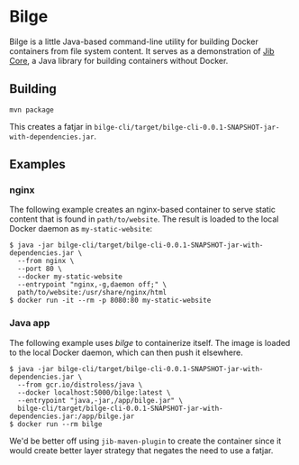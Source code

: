 # Bilge

Bilge is a little Java-based command-line utility for building
Docker containers from file system content. 
It serves as a demonstration of [Jib Core](https://github.com/GoogleContainerTools/jib/tree/master/jib-core),
a Java library for building containers without Docker.

## Building

`mvn package`

This creates a fatjar in `bilge-cli/target/bilge-cli-0.0.1-SNAPSHOT-jar-with-dependencies.jar`.

## Examples

### nginx
The following example creates an nginx-based container to serve static content that is found in `path/to/website`.
The result is loaded to the local Docker daemon as `my-static-website`:

    $ java -jar bilge-cli/target/bilge-cli-0.0.1-SNAPSHOT-jar-with-dependencies.jar \
      --from nginx \
      --port 80 \
      --docker my-static-website 
      --entrypoint "nginx,-g,daemon off;" \
      path/to/website:/usr/share/nginx/html
    $ docker run -it --rm -p 8080:80 my-static-website

### Java app

The following example uses _bilge_ to containerize itself.  The image is loaded to the local Docker daemon, which can then push it elsewhere.

    $ java -jar bilge-cli/target/bilge-cli-0.0.1-SNAPSHOT-jar-with-dependencies.jar \
      --from gcr.io/distroless/java \
      --docker localhost:5000/bilge:latest \
      --entrypoint "java,-jar,/app/bilge.jar" \
      bilge-cli/target/bilge-cli-0.0.1-SNAPSHOT-jar-with-dependencies.jar:/app/bilge.jar
    $ docker run --rm bilge

We'd be better off using `jib-maven-plugin` to create the container since it would create better layer strategy that negates the need to use a fatjar.
